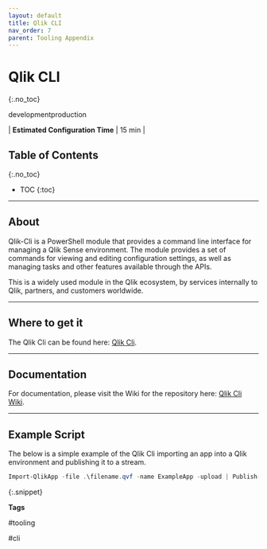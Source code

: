 ```yaml
---
layout: default
title: Qlik CLI
nav_order: 7
parent: Tooling Appendix
---
```


# Qlik CLI <i class="fas fa-tools fa-xs" title="Tooling | Pre-Built Solutions"></i> <i class="fas fa-file-code fa-xs" title="API | Requires Script"></i> 
{:.no_toc}

<span class="label dev">development</span><span class="label prod">production</span>

|<i class="far fa-clock fa-sm"></i> **Estimated Configuration Time**   | 15 min  |

## Table of Contents
{:.no_toc}

* TOC
{:toc}

-------------------------

## About <i class="fas fa-tools fa-xs" title="Tooling | Pre-Built Solutions"></i> <i class="fas fa-file-code fa-xs" title="API | Requires Script"></i>

Qlik-Cli is a PowerShell module that provides a command line interface for managing a Qlik Sense environment. The module provides a set of commands for viewing and editing configuration settings, as well as managing tasks and other features available through the APIs.

This is a widely used module in the Qlik ecosystem, by services internally to Qlik, partners, and customers worldwide.

-------------------------

## Where to get it

The Qlik Cli can be found here: [Qlik Cli](https://github.com/ahaydon/Qlik-Cli).

-------------------------

## Documentation

For documentation, please visit the Wiki for the repository here: [Qlik Cli Wiki](https://github.com/ahaydon/Qlik-Cli/wiki).

-------------------------

## Example Script <i class="fas fa-file-code fa-xs" title="API | Requires Script"></i>

The below is a simple example of the Qlik Cli importing an app into a Qlik environment and publishing it to a stream.

```powershell
Import-QlikApp -file .\filename.qvf -name ExampleApp -upload | Publish-QlikApp -stream ExampleStream
```
{:.snippet}

**Tags**

#tooling

#cli

&nbsp;